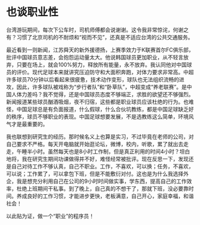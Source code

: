 # 也谈职业性

台湾游玩期间，每次下公车时，司机师傅都会说谢谢。这令我非常惊诧，何谢之有？习惯了北京司机的不耐烦和“视而不见”，还真是不适应台湾的公共交通服务。

最近看到一则新闻，江苏舜天的新外援德扬，上赛季效力于K联赛首尔FC俱乐部，批评中国球员意志差，会抱怨运动量太大。他说韩国球员更加职业，从不轻言放弃，只要在场上，就会100%努力，释放所有能量，永不放弃。我认同他对中国球员的评价。现代足球本来就讲究压迫防守和大面积奔跑，对体力要求非常高。中超许多球员70分钟以后看起来很疲惫，技术动作变形，球队也无法组织流畅的进攻，因此，许多球队被戏称为“步行者队”和“卧草队”，中超变成“养老联赛”。是中国人体力差吗？我不觉得，还是中国球员态度不够端正，求胜的欲望还不够强烈。新闻报道某些球员酗酒吸烟，夜不归宿，这些都是职业球员应该杜绝的行为。也难怪，中国足球总是有负面报道，什么假球，什么合伙坑教练，都是中国足球缺乏好的秩序，球员不够职业的表现。中国足球想要发展，不是选教练这么简单，环境风气才是最重要的。

我也联想到研究生的经历。那时候名义上也算是实习，不过毕竟在老师的公司，对自己要求不严格。每天开电脑就开始逛论坛，微博，校内，听歌，累了就出去走走，午睡半小时。虽然每天也是8小时工作制，但是真正利用的时间4小时？坦白地将，我在研究生期间功课做得并不好，难怪经常被批评。现在反思一下，发现还是自己对待工作不够认真，自己不职业。工作，不喜欢，可以换；任务，不喜欢，可以说；工作累了，可以拿包下班，但是不能敷衍对付。这也是为什么我选择外企，我是想充分利用自己在公司的9小时时间做实事，学东西，提高自己的工作效率，杜绝上班期间干私事。到了晚上，自己真的不想干了，那就下班，没必要靠时间。养成良好的工作习惯，才能进步更快，老板满意，自己开心，家庭幸福，和谐社会！

以此贴为证，做一个“职业”的程序员！